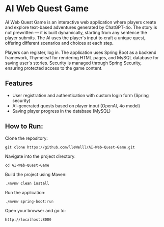 # AI Web Quest Game
AI Web Quest Game is an interactive web application where players create and explore text-based adventures generated by ChatGPT-4o.
The story is not prewritten — it is built dynamically, starting from any sentence the player submits. The AI uses the player's input to craft a unique quest, offering different scenarios and choices at each step.

Players can register, log in. The application uses Spring Boot as a backend framework, Thymeleaf for rendering HTML pages, and MySQL database for saving user's stories.
Security is managed through Spring Security, ensuring protected access to the game content.

## Features
- User registration and authentication with custom login form (Spring security)
- AI-generated quests based on player input (OpenAI, 4o model)
- Saving player progress in the database (MySQL)

## How to Run:
Clone the repository:

`git clone https://github.com/lleWelll/AI-Web-Quest-Game.git`

Navigate into the project directory:


`cd AI-Web-Quest-Game`

Build the project using Maven:

`./mvnw clean install`

Run the application:

`./mvnw spring-boot:run`

Open your browser and go to:

`http://localhost:8080`
